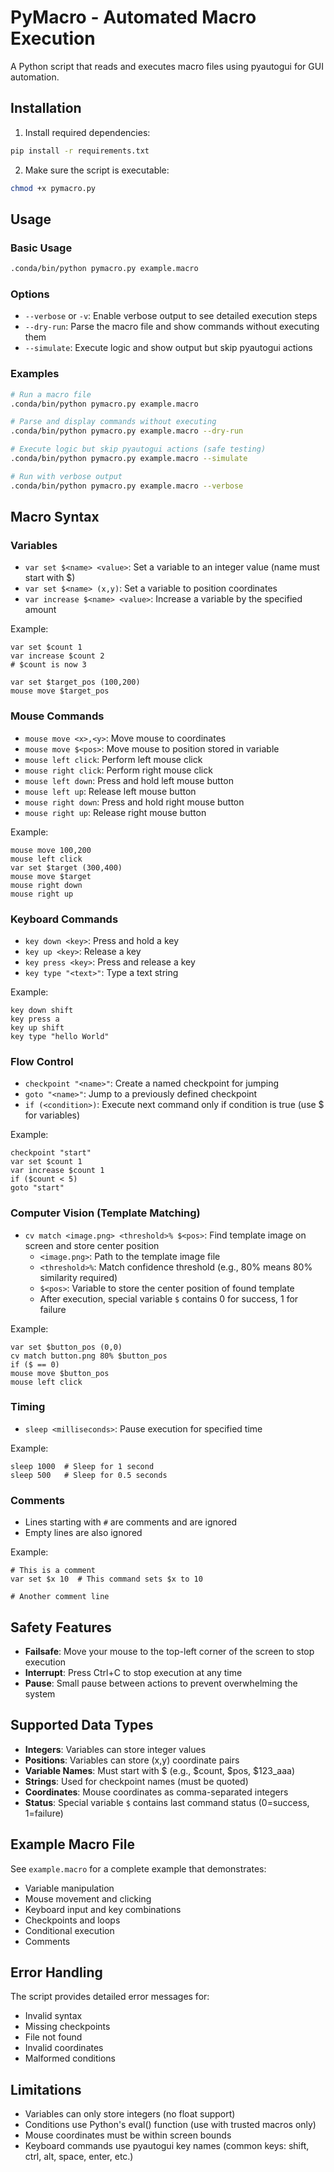# PyMacro - Automated Macro Execution

A Python script that reads and executes macro files using pyautogui for GUI automation.

## Installation

1. Install required dependencies:
```bash
pip install -r requirements.txt
```

2. Make sure the script is executable:
```bash
chmod +x pymacro.py
```

## Usage

### Basic Usage
```bash
.conda/bin/python pymacro.py example.macro
```

### Options
- `--verbose` or `-v`: Enable verbose output to see detailed execution steps
- `--dry-run`: Parse the macro file and show commands without executing them
- `--simulate`: Execute logic and show output but skip pyautogui actions

### Examples
```bash
# Run a macro file
.conda/bin/python pymacro.py example.macro

# Parse and display commands without executing
.conda/bin/python pymacro.py example.macro --dry-run

# Execute logic but skip pyautogui actions (safe testing)
.conda/bin/python pymacro.py example.macro --simulate

# Run with verbose output
.conda/bin/python pymacro.py example.macro --verbose
```

## Macro Syntax

### Variables
- `var set $<name> <value>`: Set a variable to an integer value (name must start with $)
- `var set $<name> (x,y)`: Set a variable to position coordinates
- `var increase $<name> <value>`: Increase a variable by the specified amount

Example:
```
var set $count 1
var increase $count 2
# $count is now 3

var set $target_pos (100,200)
mouse move $target_pos
```

### Mouse Commands
- `mouse move <x>,<y>`: Move mouse to coordinates
- `mouse move $<pos>`: Move mouse to position stored in variable
- `mouse left click`: Perform left mouse click
- `mouse right click`: Perform right mouse click
- `mouse left down`: Press and hold left mouse button
- `mouse left up`: Release left mouse button
- `mouse right down`: Press and hold right mouse button
- `mouse right up`: Release right mouse button

Example:
```
mouse move 100,200
mouse left click
var set $target (300,400)
mouse move $target
mouse right down
mouse right up
```

### Keyboard Commands
- `key down <key>`: Press and hold a key
- `key up <key>`: Release a key
- `key press <key>`: Press and release a key
- `key type "<text>"`: Type a text string

Example:
```
key down shift
key press a
key up shift
key type "hello World"
```

### Flow Control
- `checkpoint "<name>"`: Create a named checkpoint for jumping
- `goto "<name>"`: Jump to a previously defined checkpoint
- `if (<condition>)`: Execute next command only if condition is true (use $ for variables)

Example:
```
checkpoint "start"
var set $count 1
var increase $count 1
if ($count < 5)
goto "start"
```

### Computer Vision (Template Matching)
- `cv match <image.png> <threshold>% $<pos>`: Find template image on screen and store center position
  - `<image.png>`: Path to the template image file
  - `<threshold>%`: Match confidence threshold (e.g., 80% means 80% similarity required)
  - `$<pos>`: Variable to store the center position of found template
  - After execution, special variable `$` contains 0 for success, 1 for failure

Example:
```
var set $button_pos (0,0)
cv match button.png 80% $button_pos
if ($ == 0)
mouse move $button_pos
mouse left click
```

### Timing
- `sleep <milliseconds>`: Pause execution for specified time

Example:
```
sleep 1000  # Sleep for 1 second
sleep 500   # Sleep for 0.5 seconds
```

### Comments
- Lines starting with `#` are comments and are ignored
- Empty lines are also ignored

Example:
```
# This is a comment
var set $x 10  # This command sets $x to 10

# Another comment line
```

## Safety Features

- **Failsafe**: Move your mouse to the top-left corner of the screen to stop execution
- **Interrupt**: Press Ctrl+C to stop execution at any time
- **Pause**: Small pause between actions to prevent overwhelming the system

## Supported Data Types

- **Integers**: Variables can store integer values
- **Positions**: Variables can store (x,y) coordinate pairs
- **Variable Names**: Must start with $ (e.g., $count, $pos, $123_aaa)
- **Strings**: Used for checkpoint names (must be quoted)
- **Coordinates**: Mouse coordinates as comma-separated integers
- **Status**: Special variable `$` contains last command status (0=success, 1=failure)

## Example Macro File

See `example.macro` for a complete example that demonstrates:
- Variable manipulation
- Mouse movement and clicking
- Keyboard input and key combinations
- Checkpoints and loops
- Conditional execution
- Comments

## Error Handling

The script provides detailed error messages for:
- Invalid syntax
- Missing checkpoints
- File not found
- Invalid coordinates
- Malformed conditions

## Limitations

- Variables can only store integers (no float support)
- Conditions use Python's eval() function (use with trusted macros only)
- Mouse coordinates must be within screen bounds
- Keyboard commands use pyautogui key names (common keys: shift, ctrl, alt, space, enter, etc.)
